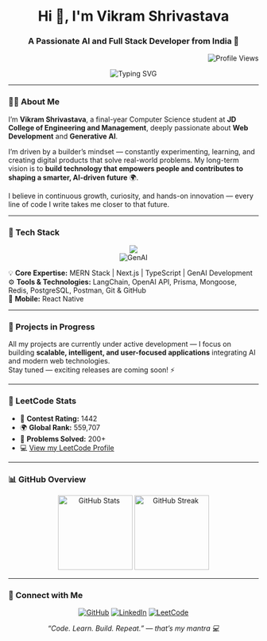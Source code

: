 <!-- Profile Header -->
<h1 align="center">Hi 👋, I'm Vikram Shrivastava</h1>
<h3 align="center">A Passionate AI and Full Stack Developer from India 🚀</h3>

<!-- Profile Views -->
<p align="right">
  <img src="https://komarev.com/ghpvc/?username=vikram-shrivastava&label=Profile%20Views&color=0e75b6&style=flat" alt="Profile Views" />
</p>

<!-- Typing Effect -->
<p align="center">
  <img src="https://readme-typing-svg.demolab.com?font=Fira+Code&pause=1000&center=true&vCenter=true&width=550&lines=Full+Stack+%26+AI+Developer;Builder+Mindset+%7C+Creating+Impactful+Tech;Lifelong+Learner+%7C+Innovating+for+Future" alt="Typing SVG" />
</p>

---

### 👨‍💻 About Me
I’m **Vikram Shrivastava**, a final-year Computer Science student at **JD College of Engineering and Management**, deeply passionate about **Web Development** and **Generative AI**.  

I’m driven by a builder’s mindset — constantly experimenting, learning, and creating digital products that solve real-world problems. My long-term vision is to **build technology that empowers people and contributes to shaping a smarter, AI-driven future** 🌍.  

I believe in continuous growth, curiosity, and hands-on innovation — every line of code I write takes me closer to that future.

---

### 🧠 Tech Stack
<p align="center">
  <img src="https://skillicons.dev/icons?i=js,ts,react,nextjs,nodejs,express,mongodb,postgres,redis,prisma,python,cpp,git,github,postman" /><br/>
  <img src="https://skillicons.dev/icons?i=langchain,openai" alt="GenAI" />
</p>

💡 **Core Expertise:** MERN Stack | Next.js | TypeScript | GenAI Development  
⚙️ **Tools & Technologies:** LangChain, OpenAI API, Prisma, Mongoose, Redis, PostgreSQL, Postman, Git & GitHub  
📱 **Mobile:** React Native  

---

### 🚧 Projects in Progress
All my projects are currently under active development — I focus on building **scalable, intelligent, and user-focused applications** integrating AI and modern web technologies.  
Stay tuned — exciting releases are coming soon! ⚡

---

### 🧩 LeetCode Stats
- 🧮 **Contest Rating:** 1442  
- 🌍 **Global Rank:** 559,707  
- 💪 **Problems Solved:** 200+  
- 💻 [View my LeetCode Profile](https://leetcode.com/vikrams_13)

---

### 📊 GitHub Overview
<p align="center">
  <img src="https://github-readme-stats.vercel.app/api?username=vikram-shrivastava&show_icons=true&theme=radical&hide_border=true" alt="GitHub Stats" height="150"/> 
  <img src="https://github-readme-streak-stats.herokuapp.com/?user=vikram-shrivastava&theme=radical&hide_border=true" alt="GitHub Streak" height="150"/>
</p>

---

### 🤝 Connect with Me
<p align="center">
  <a href="https://github.com/vikram-shrivastava" target="_blank"><img src="https://skillicons.dev/icons?i=github" alt="GitHub" /></a>
  <a href="https://linkedin.com/in/vikramshrivastav" target="_blank"><img src="https://skillicons.dev/icons?i=linkedin" alt="LinkedIn" /></a>
  <a href="https://leetcode.com/u/vikrams_13" target="_blank"><img src="https://img.shields.io/badge/LeetCode-FFA116?style=for-the-badge&logo=leetcode&logoColor=black" alt="LeetCode" /></a>
</p>

<p align="center">
  <em>“Code. Learn. Build. Repeat.” — that’s my mantra 💻</em>
</p>
